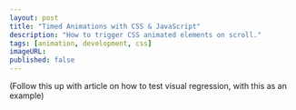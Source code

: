 ```yaml
---
layout: post
title: "Timed Animations with CSS & JavaScript"
description: "How to trigger CSS animated elements on scroll."
tags: [animation, development, css]
imageURL: 
published: false
---
```



(Follow this up with article on how to test visual regression, with this as an example)